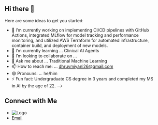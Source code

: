 ## Hi there 👋


Here are some ideas to get you started:

- 🔭 I’m currently working on implementing CI/CD pipelines with GitHub Actions, integrated MLflow for model tracking and performance monitoring, and utilized AWS Terraform for automated infrastructure, container build, and deployment of new models.
- 🌱 I’m currently learning ... Clinical AI Agents
- 👯 I’m looking to collaborate on ... 
- 💬 Ask me about ... Traditional Machine Learning  
- 📫 How to reach me: ...  dhruvmiyani26@gmail.com
- 😄 Pronouns: ... he/him 
- ⚡ Fun fact: Undergraduate CS degree in 3 years and completed my MS in AI by the age of 22.
-->

###

## Connect with Me
- ![Logo](your-linkedin-url)
- [Email](mailto:your-email)

 
